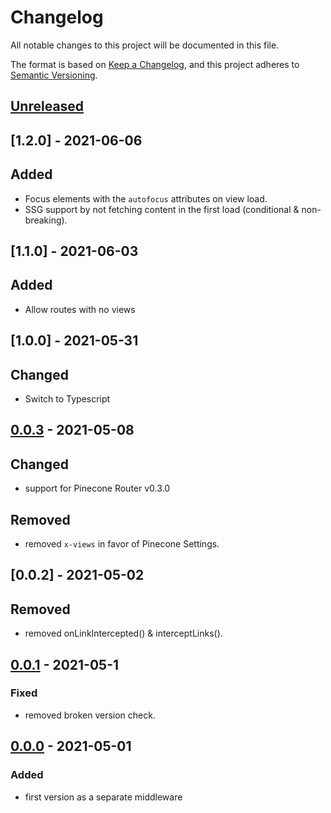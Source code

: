 # Changelog

All notable changes to this project will be documented in this file.

The format is based on [Keep a Changelog](https://keepachangelog.com/en/1.0.0/),
and this project adheres to [Semantic Versioning](https://semver.org/spec/v2.0.0.html).

## [Unreleased]


## [1.2.0] - 2021-06-06

## Added

-  Focus elements with the `autofocus` attributes on view load.
-  SSG support by not fetching content in the first load (conditional & non-breaking).

## [1.1.0] - 2021-06-03

## Added

-  Allow routes with no views

## [1.0.0] - 2021-05-31

## Changed

-   Switch to Typescript

## [0.0.3] - 2021-05-08

## Changed

-   support for Pinecone Router v0.3.0

## Removed

-   removed `x-views` in favor of Pinecone Settings.

## [0.0.2] - 2021-05-02

## Removed

-   removed onLinkIntercepted() & interceptLinks().

## [0.0.1] - 2021-05-1

### Fixed

-   removed broken version check.

## [0.0.0] - 2021-05-01

### Added

-   first version as a separate middleware

[unreleased]: https://github.com/pinecone-router/middleware-views/compare/0.0.0...HEAD
[0.0.0]: https://github.com/pinecone-router/middleware-views/compare/0.0.0...0.0.0
[0.0.1]: https://github.com/pinecone-router/middleware-views/compare/0.0.0...0.0.1
[0.0.3]: https://github.com/pinecone-router/middleware-views/compare/0.0.1...0.0.3
[0.0.3]: https://github.com/pinecone-router/middleware-views/compare/0.0.3...1.0.0